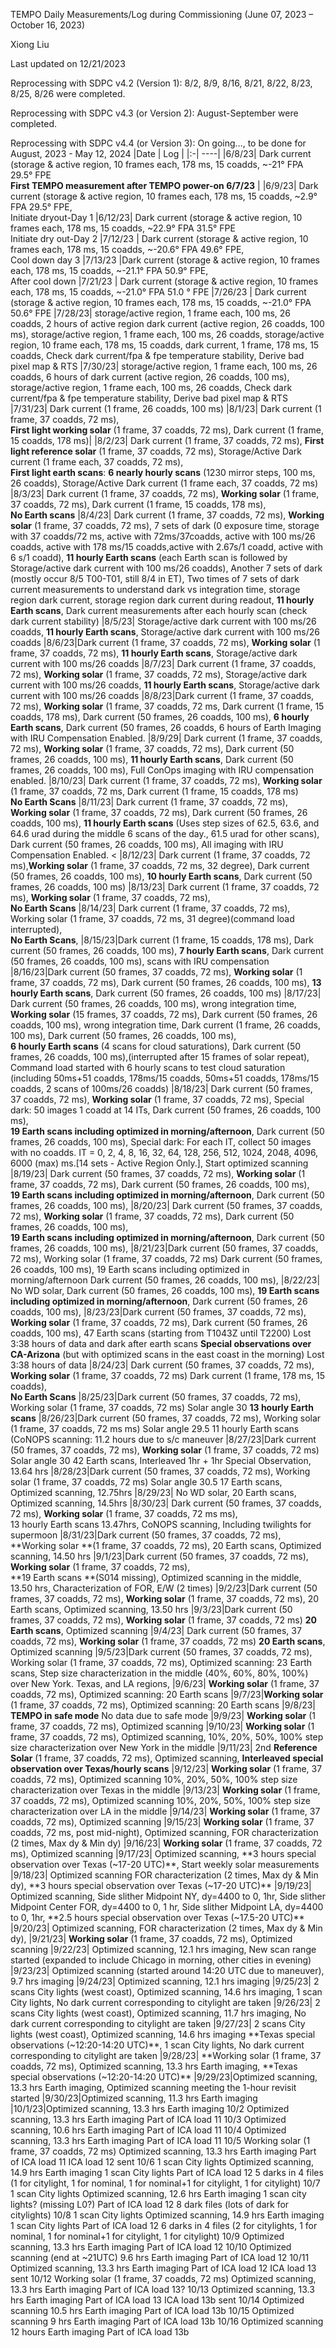 ﻿TEMPO Daily Measurements/Log during Commissioning
(June 07, 2023 – October 16, 2023)


Xiong Liu


Last updated on 12/21/2023


Reprocessing with SDPC v4.2 (Version 1): 
8/2, 8/9, 8/16, 8/21, 8/22, 8/23, 8/25, 8/26 were completed.


Reprocessing with SDPC v4.3 (or Version 2):
August-September were completed.


Reprocessing with SDPC v4.4 (or Version 3):
On going…, to be done for August, 2023 - May 12, 2024
|Date | Log |
|:-| ----|
|6/8/23| Dark current (storage & active region, 10 frames each, 178 ms, 15 coadds, ~-21° FPA 29.5° FPE <br> **First TEMPO measurement after TEMPO power-on 6/7/23** |
|6/9/23| Dark current (storage & active region, 10 frames each, 178 ms, 15 coadds, ~2.9° FPA 29.5° FPE, <br> Initiate dryout-Day 1
|6/12/23| Dark current (storage & active region, 10 frames each, 178 ms, 15 coadds, ~22.9° FPA 31.5° FPE <br> Initiate dry out-Day 2 
|7/12/23 | Dark current (storage & active region, 10 frames each, 178 ms, 15 coadds, ~-20.6° FPA 49.6° FPE, <br> Cool down day 3 
|7/13/23 |Dark current (storage & active region, 10 frames each, 178 ms, 15 coadds, ~-21.1° FPA 50.9° FPE, <br > After cool down
|7/21/23 | Dark current (storage & active region, 10 frames each, 178 ms, 15 coadds, ~-21.0° FPA 51.0 ° FPE 
|7/26/23 | Dark current (storage & active region, 10 frames each, 178 ms, 15 coadds, ~-21.0° FPA 50.6° FPE
|7/28/23| storage/active region, 1 frame each, 100 ms, 26 coadds, 2 hours of active region dark current (active region, 26 coadds, 100 ms), storage/active region, 1 frame each, 100 ms, 26 coadds, storage/active region, 10 frame each, 178 ms, 15 coadds, dark current, 1 frame, 178 ms, 15 coadds, Check dark current/fpa & fpe temperature stability, Derive bad pixel map & RTS
|7/30/23| storage/active region, 1 frame each, 100 ms, 26 coadds, 6 hours of dark current (active region, 26 coadds, 100 ms), storage/active region, 1 frame each, 100 ms, 26 coadds, Check dark current/fpa & fpe temperature stability, Derive bad pixel map & RTS
|7/31/23| Dark current (1 frame, 26 coadds, 100 ms)
|8/1/23| Dark current (1 frame, 37 coadds, 72 ms), <br> **First light working solar** (1 frame, 37 coadds, 72 ms), Dark current (1 frame, 15 coadds, 178 ms)|
|8/2/23| Dark current (1 frame, 37 coadds, 72 ms), **First light reference solar** (1 frame, 37 coadds, 72 ms), Storage/Active Dark current (1 frame each, 37 coadds, 72 ms), <br> **First light earth scans**: **6 nearly hourly scans** (1230 mirror steps, 100 ms, 26 coadds), Storage/Active Dark current (1 frame each, 37 coadds, 72 ms)
|8/3/23| Dark current (1 frame, 37 coadds, 72 ms), **Working solar** (1 frame, 37 coadds, 72 ms), Dark current (1 frame, 15 coadds, 178 ms), <br> **No Earth scans**
|8/4/23|  Dark current (1 frame, 37 coadds, 72 ms), **Working solar** (1 frame, 37 coadds, 72 ms), 7 sets of dark (0 exposure time, storage with 37 coadds/72 ms, active with 72ms/37coadds, active with 100 ms/26 coadds, active with 178 ms/15 coadds,active with 2.67s/1 coadd, active with 6 s/1 coadd), **11 hourly Earth scans** (each Earth scan is followed by Storage/active dark current with 100 ms/26 coadds), Another 7 sets of dark (mostly occur 8/5 T00-T01, still 8/4 in ET), Two times of 7 sets of dark current measurements to understand dark vs integration time, storage region dark current, storage region dark current during readout, **11 hourly Earth scans**,  Dark current measurements after each hourly scan (check dark current stability)
|8/5/23| Storage/active dark current with 100 ms/26 coadds, **11 hourly Earth scans**, Storage/active dark current with 100 ms/26 coadds
|8/6/23|Dark current (1 frame, 37 coadds, 72 ms), **Working solar** (1 frame, 37 coadds, 72 ms), **11 hourly Earth scans**, Storage/active dark current with 100 ms/26 coadds
|8/7/23| Dark current (1 frame, 37 coadds, 72 ms), **Working solar** (1 frame, 37 coadds, 72 ms), Storage/active dark current with 100 ms/26 coadds, **11 hourly Earth scans**,  Storage/active dark current with 100 ms/26 coadds
|8/8/23|Dark current (1 frame, 37 coadds, 72 ms), **Working solar** (1 frame, 37 coadds, 72 ms, Dark current (1 frame, 15 coadds, 178 ms), Dark current (50 frames, 26 coadds, 100 ms), **6 hourly Earth scans**, Dark current (50 frames, 26 coadds, 6 hours of Earth Imaging with IRU Compensation Enabled. 
|8/9/29| Dark current (1 frame, 37 coadds, 72 ms), **Working solar** (1 frame, 37 coadds, 72 ms), Dark current (50 frames, 26 coadds, 100 ms), **11 hourly Earth scans**, Dark current (50 frames, 26 coadds, 100 ms), Full ConOps imaging with IRU compensation enabled.
|8/10/23| Dark current (1 frame, 37 coadds, 72 ms), **Working solar** (1 frame, 37 coadds, 72 ms, Dark current (1 frame, 15 coadds, 178 ms) <br> **No Earth Scans**
|8/11/23| Dark current (1 frame, 37 coadds, 72 ms), **Working solar** (1 frame, 37 coadds, 72 ms), Dark current (50 frames, 26 coadds, 100 ms), **11 hourly Earth scans** (Uses step sizes of 62.5, 63.6, and 64.6 urad during the middle 6 scans of the day., 61.5 urad for other scans), Dark current (50 frames, 26 coadds, 100 ms), All imaging with IRU Compensation Enabled. <
|8/12/23| Dark current (1 frame, 37 coadds, 72 ms),**Working solar** (1 frame, 37 coadds, 72 ms, 32 degree), Dark current (50 frames, 26 coadds, 100 ms), **10 hourly Earth scans**, Dark current (50 frames, 26 coadds, 100 ms)
|8/13/23| Dark current (1 frame, 37 coadds, 72 ms), **Working solar** (1 frame, 37 coadds, 72 ms), <br> **No Earth Scans**
|8/14/23| Dark current (1 frame, 37 coadds, 72 ms), Working solar (1 frame, 37 coadds, 72 ms, 31 degree)(command load interrupted), <br> **No Earth Scans**,
|8/15/23|Dark current (1 frame, 15 coadds, 178 ms), Dark current (50 frames, 26 coadds, 100 ms), **7 hourly Earth scans**, Dark current (50 frames, 26 coadds, 100 ms), scans with IRU compensation
|8/16/23|Dark current (50 frames, 37 coadds, 72 ms), **Working solar** (1 frame, 37 coadds, 72 ms), Dark current (50 frames, 26 coadds, 100 ms), **13 hourly Earth scans**, Dark current (50 frames, 26 coadds, 100 ms)
|8/17/23| Dark current (50 frames, 26 coadds, 100 ms), wrong integration time, **Working solar** (15 frames, 37 coadds, 72 ms), Dark current (50 frames, 26 coadds, 100 ms), wrong integration time, Dark current (1 frame, 26 coadds, 100 ms), Dark current (50 frames, 26 coadds, 100 ms), <br>**6 hourly Earth scans** (4 scans for cloud saturations), Dark current (50 frames, 26 coadds, 100 ms),(interrupted after 15 frames of solar repeat), Command load started with 6 hourly scans to test cloud saturation (including 50ms+51 coadds, 178ms/15 coadds, 50ms+51 coadds, 178ms/15 coadds, 2 scans of 100ms/26 coadds)
|8/18/23| Dark current (50 frames, 37 coadds, 72 ms), **Working solar** (1 frame, 37 coadds, 72 ms),
Special dark: 50 images 1 coadd at 14 ITs, Dark current (50 frames, 26 coadds, 100 ms),<br>
**19 Earth scans including optimized in morning/afternoon**, Dark current (50 frames, 26 coadds, 100 ms),
Special dark: For each IT, collect 50 images with no coadds. IT = 0, 2, 4, 8, 16, 32, 64, 128, 256, 512, 1024, 2048, 4096, 6000 (max) ms.[14 sets - Active Region Only.], Start optimized scanning
|8/19/23| Dark current (50 frames, 37 coadds, 72 ms), **Working solar** (1 frame, 37 coadds, 72 ms), Dark current (50 frames, 26 coadds, 100 ms), <br>
**19 Earth scans including optimized in morning/afternoon**, Dark current (50 frames, 26 coadds, 100 ms),
|8/20/23| Dark current (50 frames, 37 coadds, 72 ms), **Working solar** (1 frame, 37 coadds, 72 ms), Dark current (50 frames, 26 coadds, 100 ms), <br> **19 Earth scans including optimized in morning/afternoon**, Dark current (50 frames, 26 coadds, 100 ms),
|8/21/23|Dark current (50 frames, 37 coadds, 72 ms),
Working solar (1 frame, 37 coadds, 72 ms)
Dark current (50 frames, 26 coadds, 100 ms),
19 Earth scans including optimized in morning/afternoon
Dark current (50 frames, 26 coadds, 100 ms),
|8/22/23| No WD solar, Dark current (50 frames, 26 coadds, 100 ms), **19 Earth scans including optimized in morning/afternoon**, Dark current (50 frames, 26 coadds, 100 ms),
|8/23/23|Dark current (50 frames, 37 coadds, 72 ms), **Working solar** (1 frame, 37 coadds, 72 ms), Dark current (50 frames, 26 coadds, 100 ms), 47 Earth scans (starting from T1043Z until T2200)
Lost 3:38 hours of data and dark after earth scans
**Special observations over CA-Arizona** (but with optimized scans in the east coast in the morning)
Lost 3:38 hours of data
|8/24/23| Dark current (50 frames, 37 coadds, 72 ms), **Working solar** (1 frame, 37 coadds, 72 ms)
Dark current (1 frame, 178 ms, 15 coadds), <br> 
**No Earth Scans**
|8/25/23|Dark current (50 frames, 37 coadds, 72 ms),
Working solar (1 frame, 37 coadds, 72 ms) Solar angle 30
**13 hourly Earth scans**
|8/26/23|Dark current (50 frames, 37 coadds, 72 ms),
Working solar (1 frame, 37 coadds, 72 ms ms) Solar angle 29.5
11 hourly Earth scans (CoNOPS scanning: 11.2 hours due to s/c maneuver
|8/27/23|Dark current (50 frames, 37 coadds, 72 ms),
**Working solar** (1 frame, 37 coadds, 72 ms) Solar angle 30
42 Earth scans, Interleaved 1hr + 1hr Special Observation, 13.64 hrs
|8/28/23|Dark current (50 frames, 37 coadds, 72 ms),
Working solar (1 frame, 37 coadds, 72 ms) Solar angle 30.5
17 Earth scans, Optimized scanning, 12.75hrs
|8/29/23| No WD solar, 20 Earth scans, Optimized scanning, 14.5hrs
|8/30/23| Dark current (50 frames, 37 coadds, 72 ms), **Working solar** (1 frame, 37 coadds, 72 ms ms),<br>
13 hourly Earth scans 13.47hrs, CoNOPS scanning, Including twilights for supermoon
|8/31/23|Dark current (50 frames, 37 coadds, 72 ms), **Working solar **(1 frame, 37 coadds, 72 ms), 20 Earth scans, Optimized scanning, 14.50 hrs
|9/1/23|Dark current (50 frames, 37 coadds, 72 ms), **Working solar** (1 frame, 37 coadds, 72 ms), <br>
**19 Earth scans **(S014 missing), Optimized scanning in the middle, 13.50 hrs, Characterization of FOR, E/W (2 times)
|9/2/23|Dark current (50 frames, 37 coadds, 72 ms), **Working solar** (1 frame, 37 coadds, 72 ms), 20 Earth scans, Optimized scanning, 13.50 hrs
|9/3/23|Dark current (50 frames, 37 coadds, 72 ms), **Working solar** (1 frame, 37 coadds, 72 ms)
**20 Earth scans**, Optimized scanning
|9/4/23| Dark current (50 frames, 37 coadds, 72 ms), **Working solar** (1 frame, 37 coadds, 72 ms)
**20 Earth scans**, Optimized scanning
|9/5/23|Dark current (50 frames, 37 coadds, 72 ms), Working solar (1 frame, 37 coadds, 72 ms), Optimized scanning: 23 Earth scans, Step size characterization in the middle (40%, 60%, 80%, 100%) over New York. Texas, and LA regions,
|9/6/23| **Working solar** (1 frame, 37 coadds, 72 ms), Optimized scanning: 20 Earth scans
|9/7/23|**Working solar** (1 frame, 37 coadds, 72 ms), Optimized scanning: 20 Earth scans
|9/8/23| **TEMPO in safe mode**  No data due to safe mode
|9/9/23| **Working solar** (1 frame, 37 coadds, 72 ms), Optimized scanning
|9/10/23| **Working solar** (1 frame, 37 coadds, 72 ms), Optimized scanning, 10%, 20%, 50%, 100% step size characterization over New York in the middle
|9/11/23| 2nd **Reference Solar** (1 frame, 37 coadds, 72 ms), Optimized scanning, **Interleaved special observation over Texas/hourly scans**
|9/12/23| **Working solar** (1 frame, 37 coadds, 72 ms), Optimized scanning
10%, 20%, 50%, 100% step size characterization over Texas in the middle
|9/13/23| **Working solar** (1 frame, 37 coadds, 72 ms), Optimized scanning
10%, 20%, 50%, 100% step size characterization over LA in the middle
|9/14/23| **Working solar** (1 frame, 37 coadds, 72 ms), Optimized scanning
|9/15/23| **Working solar** (1 frame, 37 coadds, 72 ms, post mid-night), Optimized scanning, FOR characterization (2 times, Max dy & Min dy)
|9/16/23| **Working solar** (1 frame, 37 coadds, 72 ms), Optimized scanning
|9/17/23| Optimized scanning, **3 hours special observation over Texas (~17-20 UTC)**, Start weekly solar measurements
|9/18/23| Optimized scanning FOR characterization (2 times, Max dy & Min dy), **3 hours special observation over Texas (~17-20 UTC)**
|9/19/23| Optimized scanning, Side slither Midpoint NY, dy=4400 to 0, 1hr, Side slither Midpoint Center FOR, dy=4400 to 0, 1 hr, Side slither Midpoint LA, dy=4400 to 0, 1hr, **2.5 hours special observation over Texas (~17.5-20 UTC)**
|9/20/23| Optimized scanning, FOR characterization (2 times, Max dy & Min dy), 
|9/21/23| **Working solar** (1 frame, 37 coadds, 72 ms), Optimized scanning
|9/22/23| Optimized scanning, 12.1 hrs imaging, New scan range started (expanded to include Chicago in morning, other cities in evening)
|9/23/23| Optimized scanning (started around 14:20 UTC due to maneuver), 9.7 hrs imaging
|9/24/23| Optimized scanning, 12.1 hrs imaging
|9/25/23| 2 scans City lights (west coast), Optimized scanning, 14.6 hrs imaging,  1 scan City lights, No dark current corresponding to citylight are taken
|9/26/23| 2 scans City lights (west coast), Optimized scanning, 11.7 hrs imaging,  No dark current corresponding to citylight are taken
|9/27/23| 2 scans City lights (west coast), Optimized scanning, 14.6 hrs imaging
**Texas special observations (~12:20-14:20 UTC)**, 1 scan City lights, No dark current corresponding to citylight are taken
|9/28/23| **Working solar (1 frame, 37 coadds, 72 ms), Optimized scanning, 13.3 hrs Earth imaging, **Texas special observations (~12:20-14:20 UTC)**
|9/29/23|Optimized scanning, 13.3 hrs Earth imaging, Optimized scanning meeting the 1-hour revisit started
|9/30/23|Optimized scanning, 11.3 hrs Earth imaging
|10/1/23|Optimized scanning, 13.3 hrs Earth imaging
10/2
	Optimized scanning, 13.3 hrs Earth imaging
	Part of ICA load 11
	10/3
	Optimized scanning, 10.6 hrs Earth imaging
	Part of ICA load 11
	10/4
	Optimized scanning, 13.3 hrs Earth imaging
	Part of ICA load 11
	10/5
	Working solar (1 frame, 37 coadds, 72 ms)
Optimized scanning, 13.3 hrs Earth imaging
	Part of ICA load 11
ICA load 12 sent
	10/6
	1 scan City lights
Optimized scanning, 14.9 hrs Earth imaging
1 scan City lights
	Part of ICA load 12
5 darks in 4 files (1 for citylight, 1 for nominal, 1 for nominal+1 for citylight, 1 for citylight)
	10/7
	1 scan City lights
Optimized scanning, 12.6 hrs Earth imaging
1 scan city lights? (missing L0?)
	Part of ICA load 12
8 dark files (lots of dark for citylights)
	10/8
	1 scan City lights
Optimized scanning, 14.9 hrs Earth imaging
1 scan City lights
	Part of ICA load 12
6 darks in 4 files (2 for citylights, 1 for nominal, 1 for nominal+1 for citylight, 1 for citylight)
	10/9
	Optimized scanning, 13.3 hrs Earth imaging
	Part of ICA load 12
	10/10
	Optimized scanning
(end at ~21UTC) 9.6 hrs Earth imaging
	Part of ICA load 12
	10/11
	Optimized scanning, 13.3 hrs Earth imaging
	Part of ICA load 12
ICA load 13 sent
	10/12
	Working solar (1 frame, 37 coadds, 72 ms)
Optimized scanning, 13.3 hrs Earth imaging
	Part of ICA load 13?
	10/13
	Optimized scanning, 13.3 hrs Earth imaging
	Part of ICA load 13
ICA load 13b sent
	10/14
	Optimized scanning
10.5 hrs Earth imaging
	Part of ICA load 13b
	10/15
	Optimized scanning
9 hrs Earth imaging
	Part of ICA load 13b
	10/16
	Optimized scanning
12 hours Earth imaging
	Part of ICA load 13b
